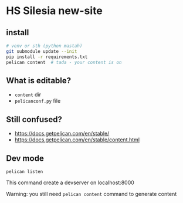 # HS Silesia new-site

## install

```bash
# venv or sth (python mastah)
git submodule update --init
pip install -r requirements.txt
pelican content  # tada - your content is on 
```

## What is editable?

* `content` dir
* `pelicanconf.py` file

## Still confused?

* https://docs.getpelican.com/en/stable/
* https://docs.getpelican.com/en/stable/content.html

## Dev mode

```
pelican listen
```

This command create a devserver on localhost:8000

Warning: you still need `pelican content` command to generate content
